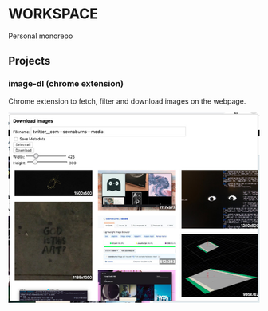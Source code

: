 # WORKSPACE

Personal monorepo

## Projects

### image-dl (chrome extension)

Chrome extension to fetch, filter and download images on the webpage.

![image-dl chrome extension screenshot](image-dl-chrome/screenshot.jpg)
